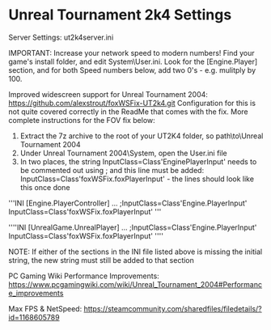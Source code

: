 # Unreal Tournament 2k4 Settings

Server Settings: ut2k4server.ini

IMPORTANT: Increase your network speed to modern numbers! Find your game's install folder, and edit System\User.ini.
Look for the [Engine.Player] section, and for both Speed numbers below, add two 0's - e.g. mulitply by 100. 

Improved widescreen support for Unreal Tournament 2004: https://github.com/alexstrout/foxWSFix-UT2k4.git
Configuration for this is not quite covered correctly in the ReadMe that comes with the fix. More complete instructions for the FOV fix below:
  1. Extract the 7z archive to the root of your UT2K4 folder, so path\to\Unreal Tournament 2004
  2. Under Unreal Tournament 2004\System, open the User.ini file
  3. In two places, the string InputClass=Class'EnginePlayerInput' needs to be commented out using ; and this line must be added: InputClass=Class'foxWSFix.foxPlayerInput' - the lines should look like this once done

  '''INI
  [Engine.PlayerController]
  ...
  ;InputClass=Class'Engine.PlayerInput'
  InputClass=Class'foxWSFix.foxPlayerInput'
  '''
  
  ''''INI
  [UnrealGame.UnrealPlayer]
  ...
  ;InputClass=Class'Engine.PlayerInput'
  InputClass=Class'foxWSFix.foxPlayerInput'
  ''''
  
  NOTE: If either of the sections in the INI file listed above is missing the initial string, the new string must still be added to that section
  
PC Gaming Wiki Performance Improvements: https://www.pcgamingwiki.com/wiki/Unreal_Tournament_2004#Performance_improvements

Max FPS & NetSpeed: https://steamcommunity.com/sharedfiles/filedetails/?id=1168605789
